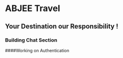 # ABJEE Travel 

## Your Destination our Responsibility !

### Building Chat Section

####Working on Authentication
